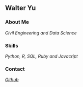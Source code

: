 ## Walter Yu

### About Me

*Civil Engineering and Data Science*

### Skills

*Python, R, SQL, Ruby and Javacript*

### Contact

*[Github](https://github.com/walteryu)*
